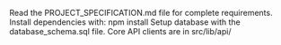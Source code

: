 Read the PROJECT_SPECIFICATION.md file for complete requirements.
Install dependencies with: npm install
Setup database with the database_schema.sql file.
Core API clients are in src/lib/api/